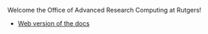 Welcome the Office of Advanced Research Computing at Rutgers!

- [Web version of the docs](https://rutgers-oarc.github.io/training/)


